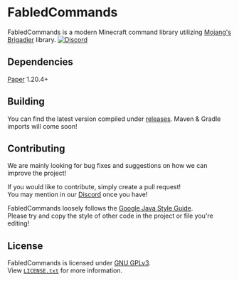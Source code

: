 # FabledCommands
FabledCommands is a modern Minecraft command library utilizing [Mojang's Brigadier](https://github.com/Mojang/Brigadier) library.
[![Discord](https://discordapp.com/api/guilds/686041145218039861/widget.png?style=shield)](https://discord.fabled.dev)

## Dependencies
[Paper](https://papermc.io) 1.20.4+

## Building
You can find the latest version compiled under [releases](https://github.com/FabledDev/FabledCommands/releases).
Maven & Gradle imports will come soon!

## Contributing
We are mainly looking for bug fixes and suggestions on how we can improve the project!

If you would like to contribute, simply create a pull request!<br>
You may mention in our [Discord](https://discord.fabled.dev) once you have!<br>

FabledCommands loosely follows the [Google Java Style Guide](https://google.github.io/styleguide/javaguide.html).<br>
Please try and copy the style of other code in the project or file you're editing!

## License
FabledCommands is licensed under [GNU GPLv3](https://www.gnu.org/licenses/).<br>
View [`LICENSE.txt`](/LICENSE.txt) for more information.
